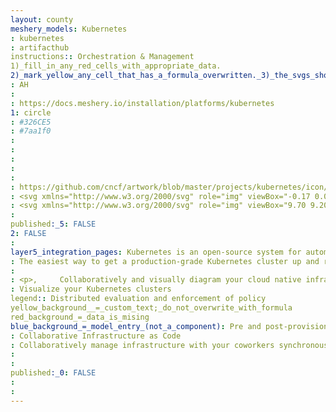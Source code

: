 ```yaml
---
layout: county 
meshery_models: Kubernetes
: kubernetes
: artifacthub
instructions:: Orchestration & Management
1)_fill_in_any_red_cells_with_appropriate_data.
2)_mark_yellow_any_cell_that_has_a_formula_overwritten._3)_the_svgs_shouldn't_have_xml_header_they_are_added_programmatically_through_workflows: Orchestration & Management
: AH
: 
: https://docs.meshery.io/installation/platforms/kubernetes
1: circle
: #326CE5
: #7aa1f0
: 
: 
: 
: 
: 
: https://github.com/cncf/artwork/blob/master/projects/kubernetes/icon/white/kubernetes-icon-white.svg
: <svg xmlns="http://www.w3.org/2000/svg" role="img" viewBox="-0.17 0.08 230.10 223.35"><defs><style>.cls-1{fill:#fff}.cls-2{fill:#326ce5}</style></defs><path d="M134.358 126.466a3.59 3.59 0 0 0-.855-.065 3.685 3.685 0 0 0-1.425.37 3.725 3.725 0 0 0-1.803 4.825l-.026.037 8.528 20.603a43.53 43.53 0 0 0 17.595-22.102l-21.976-3.714zm-34.194 2.92a3.72 3.72 0 0 0-3.568-2.894 3.656 3.656 0 0 0-.733.065l-.037-.045-21.785 3.698a43.695 43.695 0 0 0 17.54 21.946l8.442-20.4-.066-.08a3.683 3.683 0 0 0 .207-2.29zm18.245 8a3.718 3.718 0 0 0-6.557.008h-.018l-10.713 19.372a43.637 43.637 0 0 0 23.815 1.225q2.197-.5 4.292-1.2l-10.738-19.406zm33.914-45l-16.483 14.753.009.047a3.725 3.725 0 0 0 1.46 6.395l.02.089 21.35 6.15a44.278 44.278 0 0 0-6.356-27.432zM121.7 94.039a3.725 3.725 0 0 0 5.913 2.84l.065.027 18.036-12.788a43.85 43.85 0 0 0-25.287-12.19l1.253 22.105zm-19.1 2.921a3.72 3.72 0 0 0 5.904-2.85l.092-.043 1.253-22.14a44.682 44.682 0 0 0-4.501.776 43.467 43.467 0 0 0-20.937 11.409l18.154 12.869zm-9.678 16.729a3.72 3.72 0 0 0 1.462-6.396l.018-.088-16.574-14.824a43.454 43.454 0 0 0-6.168 27.51l21.245-6.13zm16.098 6.512l6.114 2.94 6.096-2.934 1.514-6.581-4.219-5.276h-6.79l-4.231 5.268z" class="cls-2"/><path d="M216.208 133.167l-17.422-75.675a13.602 13.602 0 0 0-7.293-9.073l-70.521-33.67a13.589 13.589 0 0 0-11.705 0L38.76 48.437a13.598 13.598 0 0 0-7.295 9.072l-17.394 75.673a13.315 13.315 0 0 0-.004 5.81 13.506 13.506 0 0 0 .491 1.718 13.1 13.1 0 0 0 1.343 2.726c.239.365.491.72.765 1.064l48.804 60.678c.213.264.448.505.681.75a13.423 13.423 0 0 0 2.574 2.133 13.924 13.924 0 0 0 3.857 1.677 13.298 13.298 0 0 0 3.43.473h.759l77.504-.018a12.993 12.993 0 0 0 1.41-.083 13.47 13.47 0 0 0 1.989-.378 13.872 13.872 0 0 0 1.381-.442c.353-.135.705-.27 1.045-.433a13.941 13.941 0 0 0 1.479-.822 13.303 13.303 0 0 0 3.237-2.865l1.488-1.85 47.299-58.84a13.185 13.185 0 0 0 2.108-3.785 13.67 13.67 0 0 0 .5-1.724 13.282 13.282 0 0 0-.004-5.81zm-73.147 29.432a14.516 14.516 0 0 0 .703 1.703 3.314 3.314 0 0 0-.327 2.49 39.372 39.372 0 0 0 3.742 6.7 35.06 35.06 0 0 1 2.263 3.364c.17.315.392.803.553 1.136a4.24 4.24 0 1 1-7.63 3.607c-.161-.33-.385-.77-.522-1.082a35.275 35.275 0 0 1-1.225-3.868 39.305 39.305 0 0 0-2.896-7.097 3.335 3.335 0 0 0-2.154-1.307c-.135-.233-.635-1.15-.903-1.623a54.617 54.617 0 0 1-38.948-.1l-.955 1.73a3.429 3.429 0 0 0-1.819.887 29.517 29.517 0 0 0-3.268 7.582 34.9 34.9 0 0 1-1.218 3.868c-.135.31-.361.744-.522 1.073v.009l-.007.008a4.238 4.238 0 1 1-7.619-3.616c.159-.335.372-.82.54-1.135a35.177 35.177 0 0 1 2.262-3.373 41.228 41.228 0 0 0 3.82-6.866 4.188 4.188 0 0 0-.376-2.387l.768-1.84a54.922 54.922 0 0 1-24.338-30.387l-1.839.313a4.68 4.68 0 0 0-2.428-.855 39.524 39.524 0 0 0-7.356 2.165 35.589 35.589 0 0 1-3.787 1.45c-.305.084-.745.168-1.093.244-.028.01-.052.022-.08.029a.605.605 0 0 1-.065.006 4.236 4.236 0 1 1-1.874-8.224l.061-.015.037-.01c.353-.083.805-.2 1.127-.262a35.27 35.27 0 0 1 4.05-.326 39.388 39.388 0 0 0 7.564-1.242 5.835 5.835 0 0 0 1.814-1.83l1.767-.516a54.613 54.613 0 0 1 8.613-38.073l-1.353-1.206a4.688 4.688 0 0 0-.848-2.436 39.366 39.366 0 0 0-6.277-4.41 35.25 35.25 0 0 1-3.499-2.046c-.256-.191-.596-.478-.874-.704l-.063-.044a4.473 4.473 0 0 1-1.038-6.222 4.066 4.066 0 0 1 3.363-1.488 5.03 5.03 0 0 1 2.942 1.11c.287.225.68.526.935.745a35.253 35.253 0 0 1 2.78 2.95 39.383 39.383 0 0 0 5.69 5.142 3.333 3.333 0 0 0 2.507.243q.754.55 1.522 1.082A54.289 54.289 0 0 1 102.86 61.89a55.052 55.052 0 0 1 7.63-1.173l.1-1.784a4.6 4.6 0 0 0 1.37-2.184 39.476 39.476 0 0 0-.47-7.654 35.466 35.466 0 0 1-.576-4.014c-.011-.307.006-.731.01-1.081 0-.04-.01-.08-.01-.118a4.242 4.242 0 1 1 8.441-.004c0 .37.022.86.009 1.2a35.109 35.109 0 0 1-.579 4.013 39.533 39.533 0 0 0-.478 7.656 3.344 3.344 0 0 0 1.379 2.11c.015.305.065 1.323.102 1.884a55.309 55.309 0 0 1 35.032 16.927l1.606-1.147a4.69 4.69 0 0 0 2.56-.278 39.532 39.532 0 0 0 5.69-5.148 35.004 35.004 0 0 1 2.787-2.95c.259-.222.65-.52.936-.746a4.242 4.242 0 1 1 5.258 6.598c-.283.229-.657.548-.929.75a35.095 35.095 0 0 1-3.507 2.046 39.495 39.495 0 0 0-6.277 4.41 3.337 3.337 0 0 0-.792 2.39c-.235.216-1.06.947-1.497 1.343a54.837 54.837 0 0 1 8.792 37.983l1.704.496a4.745 4.745 0 0 0 1.82 1.83 39.464 39.464 0 0 0 7.568 1.246 35.64 35.64 0 0 1 4.046.324c.355.065.868.207 1.23.29a4.236 4.236 0 1 1-1.878 8.223l-.061-.008c-.028-.007-.054-.022-.083-.03-.348-.075-.785-.151-1.09-.231a35.14 35.14 0 0 1-3.785-1.462 39.477 39.477 0 0 0-7.363-2.165 3.337 3.337 0 0 0-2.362.877q-.9-.171-1.804-.316a54.92 54.92 0 0 1-24.328 30.605z" class="cls-2"/><path d="M225.407 135.107L206.4 52.547a14.838 14.838 0 0 0-7.958-9.9l-76.935-36.73a14.825 14.825 0 0 0-12.771 0L31.808 42.669a14.838 14.838 0 0 0-7.961 9.895L4.873 135.129a14.668 14.668 0 0 0 1.995 11.185c.261.4.538.788.838 1.162l53.246 66.205a14.98 14.98 0 0 0 11.499 5.487l85.387-.02a14.986 14.986 0 0 0 11.5-5.48l53.227-66.211a14.72 14.72 0 0 0 2.842-12.347zm-9.197 3.866a13.677 13.677 0 0 1-.498 1.723 13.184 13.184 0 0 1-2.11 3.786l-47.299 58.838-1.486 1.852a13.305 13.305 0 0 1-3.24 2.865 13.945 13.945 0 0 1-1.474.822q-.513.237-1.045.43a13.873 13.873 0 0 1-1.383.445 13.473 13.473 0 0 1-1.989.379 12.988 12.988 0 0 1-1.41.082l-77.504.018h-.76a13.298 13.298 0 0 1-3.429-.472 13.925 13.925 0 0 1-3.855-1.679 13.424 13.424 0 0 1-2.576-2.132c-.233-.246-.468-.487-.68-.75l-48.805-60.679q-.408-.514-.765-1.066a13.102 13.102 0 0 1-1.343-2.726 13.505 13.505 0 0 1-.491-1.719 13.315 13.315 0 0 1 .004-5.809l17.394-75.675a13.598 13.598 0 0 1 7.295-9.07l70.508-33.685a13.589 13.589 0 0 1 11.705 0l70.519 33.67a13.602 13.602 0 0 1 7.293 9.073l17.422 75.674a13.282 13.282 0 0 1 .002 5.807z" class="cls-1"/><path d="M185.814 127.106c-.36-.083-.874-.225-1.227-.29a35.642 35.642 0 0 0-4.046-.326 39.464 39.464 0 0 1-7.57-1.242 4.745 4.745 0 0 1-1.82-1.832l-1.704-.496a54.837 54.837 0 0 0-8.79-37.983c.436-.396 1.262-1.127 1.495-1.342a3.338 3.338 0 0 1 .792-2.39 39.495 39.495 0 0 1 6.277-4.41 35.095 35.095 0 0 0 3.507-2.046c.272-.202.644-.522.929-.75a4.242 4.242 0 1 0-5.256-6.6c-.288.227-.68.525-.936.747a35.004 35.004 0 0 0-2.789 2.95 39.533 39.533 0 0 1-5.69 5.148 4.69 4.69 0 0 1-2.56.278l-1.606 1.147a55.309 55.309 0 0 0-35.032-16.927c-.039-.561-.087-1.577-.102-1.884a3.344 3.344 0 0 1-1.377-2.11 39.533 39.533 0 0 1 .478-7.656 35.112 35.112 0 0 0 .575-4.012c.013-.34-.007-.834-.007-1.201a4.242 4.242 0 1 0-8.441.004c0 .04.009.078.01.118-.004.35-.021.774-.01 1.08a35.476 35.476 0 0 0 .576 4.015 39.475 39.475 0 0 1 .47 7.654 4.601 4.601 0 0 1-1.37 2.182l-.1 1.786a55.052 55.052 0 0 0-7.63 1.173 54.289 54.289 0 0 0-27.574 15.754q-.77-.531-1.526-1.082a3.333 3.333 0 0 1-2.506-.243 39.383 39.383 0 0 1-5.69-5.141 35.255 35.255 0 0 0-2.777-2.95c-.257-.22-.65-.52-.938-.75a5.03 5.03 0 0 0-2.942-1.11 4.066 4.066 0 0 0-3.363 1.49 4.473 4.473 0 0 0 1.038 6.222l.065.046c.276.226.616.515.872.702a35.256 35.256 0 0 0 3.499 2.048 39.367 39.367 0 0 1 6.276 4.412 4.69 4.69 0 0 1 .849 2.434l1.351 1.208a54.613 54.613 0 0 0-8.611 38.073l-1.767.514a5.835 5.835 0 0 1-1.814 1.827 39.39 39.39 0 0 1-7.565 1.247 35.266 35.266 0 0 0-4.049.326c-.324.06-.774.174-1.127.262l-.037.008-.06.018a4.236 4.236 0 1 0 1.875 8.224l.063-.01c.028-.006.052-.02.08-.025.348-.08.786-.163 1.092-.246a35.59 35.59 0 0 0 3.786-1.451 39.527 39.527 0 0 1 7.358-2.165 4.68 4.68 0 0 1 2.426.857l1.84-.315a54.922 54.922 0 0 0 24.34 30.387l-.769 1.84a4.188 4.188 0 0 1 .377 2.387 41.228 41.228 0 0 1-3.82 6.864 35.183 35.183 0 0 0-2.263 3.372c-.168.318-.381.805-.542 1.138a4.238 4.238 0 1 0 7.621 3.616l.007-.008v-.01c.16-.33.387-.763.522-1.072a34.903 34.903 0 0 0 1.218-3.868 29.517 29.517 0 0 1 3.268-7.582 3.43 3.43 0 0 1 1.819-.888l.957-1.73a54.617 54.617 0 0 0 38.946.099c.268.478.768 1.392.9 1.623a3.335 3.335 0 0 1 2.155 1.31 39.306 39.306 0 0 1 2.898 7.096 35.275 35.275 0 0 0 1.225 3.868c.137.312.36.75.522 1.082a4.24 4.24 0 1 0 7.63-3.607c-.161-.333-.383-.82-.55-1.136a35.06 35.06 0 0 0-2.263-3.364 39.372 39.372 0 0 1-3.742-6.7 3.314 3.314 0 0 1 .324-2.49 14.519 14.519 0 0 1-.703-1.703 54.92 54.92 0 0 0 24.328-30.605c.546.087 1.497.253 1.806.316a3.337 3.337 0 0 1 2.36-.877 39.476 39.476 0 0 1 7.36 2.165 35.135 35.135 0 0 0 3.788 1.462c.305.08.74.156 1.09.233.029.008.055.02.083.028l.06.009a4.236 4.236 0 1 0 1.878-8.224zm-40.1-42.987l-18.037 12.787-.063-.03a3.723 3.723 0 0 1-5.913-2.838l-.02-.01-1.253-22.103a43.85 43.85 0 0 1 25.285 12.194zm-33.978 24.228h6.788l4.22 5.276-1.513 6.58-6.096 2.934-6.114-2.94-1.516-6.583zm-6.386-35.648a44.672 44.672 0 0 1 4.503-.774l-1.255 22.137-.092.044a3.72 3.72 0 0 1-5.904 2.852l-.035.02-18.154-12.872a43.467 43.467 0 0 1 20.937-11.407zm-27.52 19.68l16.574 14.824-.018.09a3.72 3.72 0 0 1-1.462 6.395l-.017.072-21.245 6.13a43.454 43.454 0 0 1 6.168-27.51zm22.191 39.38l-8.441 20.397a43.696 43.696 0 0 1-17.536-21.948l21.783-3.7.037.049a3.655 3.655 0 0 1 .73-.065 3.72 3.72 0 0 1 3.364 5.185zm24.916 26.23a43.637 43.637 0 0 1-23.815-1.223l10.713-19.372h.018a3.725 3.725 0 0 1 6.557-.006h.08l10.74 19.404q-2.091.698-4.293 1.199zm13.841-5.751l-8.528-20.605.026-.037a3.725 3.725 0 0 1 1.803-4.823 3.685 3.685 0 0 1 1.425-.37 3.59 3.59 0 0 1 .855.063l.037-.046 21.977 3.714a43.53 43.53 0 0 1-17.595 22.105zm19.903-32.42l-21.352-6.15-.02-.09a3.725 3.725 0 0 1-1.46-6.395l-.008-.043 16.482-14.751a44.279 44.279 0 0 1 6.357 27.43z" class="cls-1"/></svg>
: <svg xmlns="http://www.w3.org/2000/svg" role="img" viewBox="9.70 9.20 210.86 204.86"><defs><style>.cls-1{fill:#fff}</style></defs><path d="M134.358 126.46551a3.59023 3.59023 0 0 0-.855-.065 3.68515 3.68515 0 0 0-1.425.37 3.725 3.725 0 0 0-1.803 4.825l-.026.037 8.528 20.603a43.53012 43.53012 0 0 0 17.595-22.102l-21.976-3.714zm-34.194 2.92a3.72 3.72 0 0 0-3.568-2.894 3.6556 3.6556 0 0 0-.733.065l-.037-.045-21.785 3.698a43.69506 43.69506 0 0 0 17.54 21.946l8.442-20.399-.066-.08a3.68318 3.68318 0 0 0 .207-2.291zm18.245 8a3.718 3.718 0 0 0-6.557.008h-.018l-10.713 19.372a43.637 43.637 0 0 0 23.815 1.225q2.197-.5 4.292-1.199l-10.738-19.407zm33.914-45l-16.483 14.753.009.047a3.725 3.725 0 0 0 1.46 6.395l.02.089 21.35 6.15a44.278 44.278 0 0 0-6.356-27.432zM121.7 94.0385a3.725 3.725 0 0 0 5.913 2.84l.065.028 18.036-12.789a43.85 43.85 0 0 0-25.287-12.19l1.253 22.105zm-19.1 2.922a3.72 3.72 0 0 0 5.904-2.85l.092-.044 1.253-22.139a44.68209 44.68209 0 0 0-4.501.775 43.4669 43.4669 0 0 0-20.937 11.409l18.154 12.869zm-9.678 16.728a3.72 3.72 0 0 0 1.462-6.396l.018-.087-16.574-14.825a43.454 43.454 0 0 0-6.168 27.511l21.245-6.13zm16.098 6.512l6.114 2.94 6.096-2.933 1.514-6.582-4.219-5.276h-6.79l-4.231 5.268z" class="cls-1"/><path d="M216.208 133.16651l-17.422-75.675a13.60207 13.60207 0 0 0-7.293-9.073l-70.521-33.67a13.589 13.589 0 0 0-11.705 0l-70.507 33.688a13.598 13.598 0 0 0-7.295 9.072l-17.394 75.673a13.315 13.315 0 0 0-.004 5.81 13.50607 13.50607 0 0 0 .491 1.718 13.0998 13.0998 0 0 0 1.343 2.726c.239.365.491.72.765 1.064l48.804 60.678c.213.264.448.505.681.75a13.42334 13.42334 0 0 0 2.574 2.133 13.9237 13.9237 0 0 0 3.857 1.677 13.29785 13.29785 0 0 0 3.43.473h.759l77.504-.018a12.99345 12.99345 0 0 0 1.41-.083 13.46921 13.46921 0 0 0 1.989-.378 13.872 13.872 0 0 0 1.381-.442c.353-.135.705-.27 1.045-.433a13.94127 13.94127 0 0 0 1.479-.822 13.30347 13.30347 0 0 0 3.237-2.865l1.488-1.85 47.299-58.84a13.185 13.185 0 0 0 2.108-3.785 13.67036 13.67036 0 0 0 .5-1.724 13.28215 13.28215 0 0 0-.004-5.809zm-73.147 29.432a14.51575 14.51575 0 0 0 .703 1.703 3.314 3.314 0 0 0-.327 2.49 39.37244 39.37244 0 0 0 3.742 6.7 35.06044 35.06044 0 0 1 2.263 3.364c.17.315.392.803.553 1.136a4.24 4.24 0 1 1-7.63 3.607c-.161-.33-.385-.77-.522-1.082a35.27528 35.27528 0 0 1-1.225-3.868 39.3046 39.3046 0 0 0-2.896-7.097 3.335 3.335 0 0 0-2.154-1.307c-.135-.233-.635-1.149-.903-1.623a54.617 54.617 0 0 1-38.948-.1l-.955 1.731a3.429 3.429 0 0 0-1.819.886 29.51728 29.51728 0 0 0-3.268 7.582 34.89931 34.89931 0 0 1-1.218 3.868c-.135.31-.361.744-.522 1.073v.009l-.007.008a4.238 4.238 0 1 1-7.619-3.616c.159-.335.372-.82.54-1.135a35.17706 35.17706 0 0 1 2.262-3.373 41.22786 41.22786 0 0 0 3.82-6.866 4.18792 4.18792 0 0 0-.376-2.387l.768-1.84a54.922 54.922 0 0 1-24.338-30.387l-1.839.313a4.68007 4.68007 0 0 0-2.428-.855 39.52352 39.52352 0 0 0-7.356 2.165 35.58886 35.58886 0 0 1-3.787 1.45c-.305.084-.745.168-1.093.244-.028.01-.052.022-.08.029a.60518.60518 0 0 1-.065.006 4.236 4.236 0 1 1-1.874-8.224l.061-.015.037-.01c.353-.083.805-.2 1.127-.262a35.27 35.27 0 0 1 4.05-.326 39.38835 39.38835 0 0 0 7.564-1.242 5.83506 5.83506 0 0 0 1.814-1.83l1.767-.516a54.613 54.613 0 0 1 8.613-38.073l-1.353-1.206a4.688 4.688 0 0 0-.848-2.436 39.36558 39.36558 0 0 0-6.277-4.41 35.2503 35.2503 0 0 1-3.499-2.046c-.256-.191-.596-.478-.874-.704l-.063-.044a4.473 4.473 0 0 1-1.038-6.222 4.066 4.066 0 0 1 3.363-1.488 5.03 5.03 0 0 1 2.942 1.11c.287.225.68.526.935.745a35.25285 35.25285 0 0 1 2.78 2.95 39.38314 39.38314 0 0 0 5.69 5.142 3.333 3.333 0 0 0 2.507.243q.754.55 1.522 1.082a54.28892 54.28892 0 0 1 27.577-15.754 55.05181 55.05181 0 0 1 7.63-1.173l.1-1.784a4.6001 4.6001 0 0 0 1.37-2.184 39.47551 39.47551 0 0 0-.47-7.654 35.466 35.466 0 0 1-.576-4.014c-.011-.307.006-.731.01-1.081 0-.04-.01-.079-.01-.118a4.242 4.242 0 1 1 8.441-.004c0 .37.022.861.009 1.2a35.109 35.109 0 0 1-.579 4.013 39.53346 39.53346 0 0 0-.478 7.656 3.344 3.344 0 0 0 1.379 2.11c.015.305.065 1.323.102 1.884a55.309 55.309 0 0 1 35.032 16.927l1.606-1.147a4.6901 4.6901 0 0 0 2.56-.278 39.53152 39.53152 0 0 0 5.69-5.148 35.00382 35.00382 0 0 1 2.787-2.95c.259-.222.65-.52.936-.746a4.242 4.242 0 1 1 5.258 6.598c-.283.229-.657.548-.929.75a35.09523 35.09523 0 0 1-3.507 2.046 39.49476 39.49476 0 0 0-6.277 4.41 3.337 3.337 0 0 0-.792 2.39c-.235.216-1.06.947-1.497 1.343a54.837 54.837 0 0 1 8.792 37.983l1.704.496a4.7449 4.7449 0 0 0 1.82 1.831 39.46448 39.46448 0 0 0 7.568 1.245 35.64041 35.64041 0 0 1 4.046.324c.355.065.868.207 1.23.29a4.236 4.236 0 1 1-1.878 8.223l-.061-.008c-.028-.007-.054-.022-.083-.029-.348-.076-.785-.152-1.09-.232a35.1407 35.1407 0 0 1-3.785-1.462 39.47672 39.47672 0 0 0-7.363-2.165 3.337 3.337 0 0 0-2.362.877q-.9-.171-1.804-.316a54.91994 54.91994 0 0 1-24.328 30.605z" class="cls-1"/></svg>
: 
published:_5: FALSE
2: FALSE
: 
layer5_integration_pages: Kubernetes is an open-source system for automating deployment, scaling, and management of containerized applications
: The easiest way to get a production-grade Kubernetes cluster up and running
: 
: <p>,     Collaboratively and visually diagram your cloud native infrastructure with GitOps-style pipeline integration. Design, test, and manage configuration your Kubernetes-based, containerized applications as a visual topology., </p>, <p>,     Looking for best practice cloud native design and deployment best practices? Choose from thousands of pre-built components in MeshMap. Choose from hundreds of ready-made design patterns by importing templates from Meshery Catalog or use our low code designer, MeshMap, to create and deploy your own cloud native infrastructure designs., </p>
: Visualize your Kubernetes clusters
legend:: Distributed evaluation and enforcement of policy
yellow_background__=_custom_text;_do_not_overwrite_with_formula
red_background_=_data_is_mising
blue_background_=_model_entry_(not_a_component): Pre and post-provisioning workflow extensions
: Collaborative Infrastructure as Code
: Collaboratively manage infrastructure with your coworkers synchronously sharing the same designs.
: 
: 
published:_0: FALSE
: 
: 
---
```

